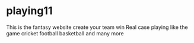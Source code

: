 # playing11
This is the fantasy website create your team win Real case playing like the game cricket football basketball and many more
